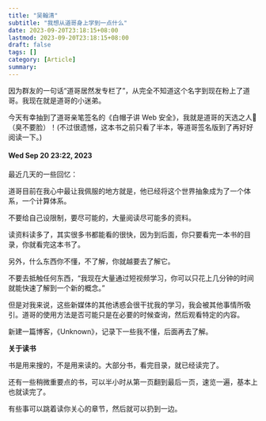 ```yaml
---
title: "吴翰清"
subtitle: "我想从道哥身上学到一点什么"
date: 2023-09-20T23:18:15+08:00
lastmod: 2023-09-20T23:18:15+08:00
draft: false
tags: []
category: [Article]
summary: 
---
```


因为群友的一句话“道哥居然发专栏了”，从完全不知道这个名字到现在粉上了道哥。我现在就是道哥的小迷弟。

今天有幸抽到了道哥亲笔签名的《白帽子讲 Web 安全》，我就是道哥的天选之人🤩（臭不要脸）！(不过很遗憾，这本书之前只看了半本，等道哥签名版到了再好好阅读一下。)

#### Wed Sep 20 23:22, 2023

最近几天的一些回忆：

道哥目前在我心中最让我佩服的地方就是，他已经将这个世界抽象成为了一个体系，一个计算体系。

不要给自己设限制，要尽可能的，大量阅读尽可能多的资料。

读资料读多了，其实很多书都能看的很快，因为到后面，你只要看完一本书的目录，你就看完这本书了。

另外，什么东西你不懂，不了解，你就越要去了解它。

不要去抵触任何东西，“我现在大量通过短视频学习，你可以只花上几分钟的时间就能快速了解到一个新的概念。”

但是对我来说，这些新媒体的其他诱惑会很干扰我的学习，我会被其他事情所吸引。道哥的使用方法是否可能只是在必要的时候查询，然后观看特定的内容。

新建一篇博客，《Unknown》，记录下一些我不懂，后面再去了解。



**关于读书**

书是用来搜的，不是用来读的。大部分书，看完目录，就已经读完了。

还有一些稍微重要点的书，可以半小时从第一页翻到最后一页，速览一遍，基本上也就读完了。

有些事可以跳着读你关心的章节，然后就可以扔到一边。
